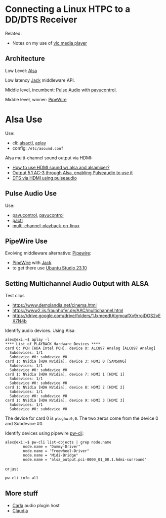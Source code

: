 # Connecting a Linux HTPC to a DD/DTS Receiver

Related:

* Notes on my use of [vlc media player](/apps/vlc.html)

## Architecture

Low Level: [Alsa](https://wiki.archlinux.org/title/Advanced_Linux_Sound_Architecture)

Low latency [Jack](https://wiki.archlinux.org/title/JACK_Audio_Connection_Kit)
middleware API.

Middle level, incumbent: [Pulse Audio](https://pulse.audio/) with
[pavucontrol](https://freedesktop.org/software/pulseaudio/pavucontrol/).

Middle level, winner: [PipeWire](https://pipewire.org/)

# Alsa Use

Use:

* cli: [alsactl](https://linux.die.net/man/1/alsactl),
[aplay](https://linux.die.net/man/1/aplay)
* config: `/etc/asound.conf`

Alsa multi-channel sound output via HDMI:

* [How to use HDMI sound w/ alsa and alsamixer?](https://forums.gentoo.org/viewtopic-t-1094774-start-0.html)
* [Output 5.1 AC-3 through Alsa, enabling Pulseaudio to use it](https://help.ubuntu.com/community/DigitalAC-3Pulseaudio)
* [DTS via HDMI using pulseaudio](https://blogs.gentoo.org/mgorny/2021/07/25/getting-dts-5-1-sound-via-s-pdif-or-hdmi-using-pulseaudio/)


## Pulse Audio Use

Use:
* [pavucontrol](https://freedesktop.org/software/pulseaudio/pavucontrol/),
[pavucontrol](http://0pointer.de/lennart/projects/pavucontrol/)
* [pactl](https://linux.die.net/man/1/pactl)
* [multi-channel-playback-on-linux](https://immersiveaudioalbum.com/multi-channel-playback-on-linux/)


## PipeWire Use

Evolving middleware alternative:
[Pipewire](https://wiki.archlinux.org/title/PipeWire):

* [PipeWire](https://pipewire.org/) with [Jack](https://jackaudio.org/)
* to get there use
[Ubuntu Studio 23.10](https://ubuntustudio.org/ubuntu-studio-installer/)

## Setting Multichannel Audio Output with ALSA

Test clips

* https://www.demolandia.net/cinema.html
* https://www2.iis.fraunhofer.de/AAC/multichannel.html
* https://drive.google.com/drive/folders/1JxmeedtAtgmoafXv9rroiDOS2vEX7N4b

Identify audio devices.  Using Alsa:
```
alex@exi:~$ aplay -l
**** List of PLAYBACK Hardware Devices ****
card 0: PCH [HDA Intel PCH], device 0: ALC897 Analog [ALC897 Analog]
  Subdevices: 1/1
  Subdevice #0: subdevice #0
card 1: NVidia [HDA NVidia], device 3: HDMI 0 [SAMSUNG]
  Subdevices: 1/1
  Subdevice #0: subdevice #0
card 1: NVidia [HDA NVidia], device 7: HDMI 1 [HDMI 1]
  Subdevices: 1/1
  Subdevice #0: subdevice #0
card 1: NVidia [HDA NVidia], device 8: HDMI 2 [HDMI 2]
  Subdevices: 1/1
  Subdevice #0: subdevice #0
card 1: NVidia [HDA NVidia], device 9: HDMI 3 [HDMI 3]
  Subdevices: 1/1
  Subdevice #0: subdevice #0
```

The device for card 0 is `plughw:0,0`. The two zeros come from the device 0 and
Subdevice #0.

Identify devices using pipewire
[pw-cli](https://man.archlinux.org/man/pw-cli.1.en):
```
alex@exi:~$ pw-cli list-objects | grep node.name
 		node.name = "Dummy-Driver"
 		node.name = "Freewheel-Driver"
 		node.name = "Midi-Bridge"
 		node.name = "alsa_output.pci-0000_01_00.1.hdmi-surround"
```
or just
```sh
pw-cli info all
```

## More stuff

* [Carla](https://github.com/falkTX/Carla/) audio plugin host
* [Claudia](https://kx.studio/Applications:Claudia)

